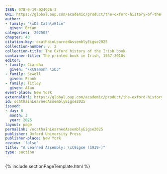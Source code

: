 ```yaml
---
ISBN: 978-0-19-924976-3
URL: https://global.oup.com/academic/product/the-oxford-history-of-the-irish-book-volume-ii-9780199249763?cc=ge&lang=3n#
author:
- family: "\xD3 Cath\xE1in"
  given: Brian
categories: '202503'
chapter: 43
citation-key: ocathainLearnedAssemblyEigse2025
collection-number: v. 2
collection-title: The Oxford history of the Irish book
container-title: The printed book in Irish, 1567-2010s
editor:
- family: Ciardha
  given: "\xC9amonn \xD3"
- family: Sewell
  given: Frank
- family: Titley
  given: Alan
event-place: New York
externalUrl: https://global.oup.com/academic/product/the-oxford-history-of-the-irish-book-volume-ii-9780199249763?cc=ge&lang=3n#
id: ocathainLearnedAssemblyEigse2025
issued:
- day: 6
  month: 3
  year: 2025
layout: page
permalink: /ocathainLearnedAssemblyEigse2025
publisher: Oxford University Press
publisher-place: New York
review: 'false'
title: "A Learned Assembly: \xC9igse (1939-)"
type: section
---
```

{% include sectionPageTemplate.html %}